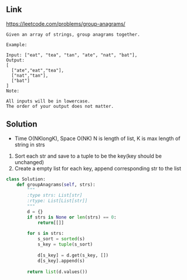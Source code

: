 ## Link
https://leetcode.com/problems/group-anagrams/
```
Given an array of strings, group anagrams together.

Example:

Input: ["eat", "tea", "tan", "ate", "nat", "bat"],
Output:
[
  ["ate","eat","tea"],
  ["nat","tan"],
  ["bat"]
]
Note:

All inputs will be in lowercase.
The order of your output does not matter.
```
## Solution
- Time O(NKlongK), Space O(NK)
N is length of list, K is max length of string in strs
1. Sort each str and save to a tuple to be the key(key should be unchanged)
2. Create a empty list for each key, append corresponding str to the list
```python
class Solution:
    def groupAnagrams(self, strs):
        """
        :type strs: List[str]
        :rtype: List[List[str]]
        """
        d = {}
        if strs is None or len(strs) == 0:
            return[[]]
        
        for s in strs:
            s_sort = sorted(s)
            s_key = tuple(s_sort)
            
            d[s_key] = d.get(s_key, [])
            d[s_key].append(s)
            
        return list(d.values())
```
